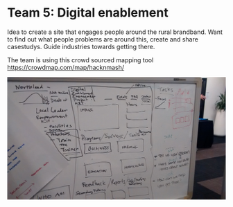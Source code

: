 # Team 5: Digital enablement

Idea to create a site that engages people around the rural brandband. Want to find out what people problems are around this, create and share casestudys. Guide industries towards getting there.

The team is using this crowd sourced mapping tool https://crowdmap.com/map/hacknmash/

![Deepkit site ui](assets/team5-deepkit-siteidea.jpg)
